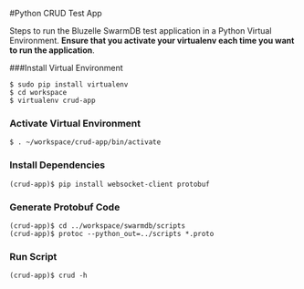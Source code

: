 #Python CRUD Test App

Steps to run the Bluzelle SwarmDB test application in a Python Virtual Environment. **Ensure that you activate your virtualenv each time you want to run the application**.


###Install Virtual Environment


    $ sudo pip install virtualenv
    $ cd workspace
    $ virtualenv crud-app

### Activate Virtual Environment
    $ . ~/workspace/crud-app/bin/activate
    
### Install Dependencies

    (crud-app)$ pip install websocket-client protobuf

### Generate Protobuf Code
    (crud-app)$ cd ../workspace/swarmdb/scripts
    (crud-app)$ protoc --python_out=../scripts *.proto
    
### Run Script
    (crud-app)$ crud -h
